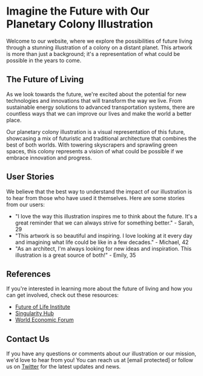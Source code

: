 <!--font:Montserrat-->

# Imagine the Future with Our Planetary Colony Illustration

Welcome to our website, where we explore the possibilities of future living through a stunning illustration of a colony on a distant planet. This artwork is more than just a background; it's a representation of what could be possible in the years to come.

## The Future of Living

As we look towards the future, we're excited about the potential for new technologies and innovations that will transform the way we live. From sustainable energy solutions to advanced transportation systems, there are countless ways that we can improve our lives and make the world a better place.

Our planetary colony illustration is a visual representation of this future, showcasing a mix of futuristic and traditional architecture that combines the best of both worlds. With towering skyscrapers and sprawling green spaces, this colony represents a vision of what could be possible if we embrace innovation and progress.

## User Stories

We believe that the best way to understand the impact of our illustration is to hear from those who have used it themselves. Here are some stories from our users:

- "I love the way this illustration inspires me to think about the future. It's a great reminder that we can always strive for something better." - Sarah, 29
- "This artwork is so beautiful and inspiring. I love looking at it every day and imagining what life could be like in a few decades." - Michael, 42
- "As an architect, I'm always looking for new ideas and inspiration. This illustration is a great source of both!" - Emily, 35

## References

If you're interested in learning more about the future of living and how you can get involved, check out these resources:

- [Future of Life Institute](#)
- [Singularity Hub](#)
- [World Economic Forum](#)

## Contact Us

If you have any questions or comments about our illustration or our mission, we'd love to hear from you! You can reach us at [email protected] or follow us on [Twitter](#) for the latest updates and news.

<!--

Write me content for website with wallpaper which alt text is:

"An illustration of a colony on a distant planet, with a mix of futuristic and traditional architecture."

The name/title of the page should not be 1:1 copy of the alt text but rather a real content of the website which is using this wallpaper.

- Use markdown format 
- Start with heading
- Heading should be short and concise
- The content should look like a real website 
- The website should not be about the wallpaper, wallpaper is just a related background
- Heading should be contain work "wallpaper" or "background"
- Include real sections like references, contact, user stories, etc. use things relevant to the page purpose.
- Feel free to use structure like headings, bullets, numbering, blockquotes, paragraphs, horizontal lines, etc.
- You can use formatting like bold or _italic_
- You can include UTF-8 emojis
- Links should be only #hash anchors (and you can refer to the document itself)
- Do not include images


---


# Discover the Future with Our Planetary Colony Wallpaper

Welcome to our website, where we explore the possibilities of future living through a stunning wallpaper featuring an illustration of a colony on a distant planet. This wallpaper is more than just a background; it's a representation of what could be possible in the years to come.

## The Future of Living

As we look towards the future, we're excited about the potential for new technologies and innovations that will transform the way we live. From sustainable energy solutions to advanced transportation systems, there are countless ways that we can improve our lives and make the world a better place.

Our planetary colony wallpaper is a visual representation of this future, showcasing a mix of futuristic and traditional architecture that combines the best of both worlds. With towering skyscrapers and sprawling green spaces, this colony represents a vision of what could be possible if we embrace innovation and progress.

## User Stories

We believe that the best way to understand the impact of our wallpaper is to hear from those who have used it themselves. Here are some stories from our users:

- "I love the way this wallpaper inspires me to think about the future. It's a great reminder that we can always strive for something better." - Sarah, 29
- "This wallpaper is so beautiful and inspiring. I love looking at it every day and imagining what life could be like in a few decades." - Michael, 42
- "As an architect, I'm always looking for new ideas and inspiration. This wallpaper is a great source of both!" - Emily, 35

## References

If you're interested in learning more about the future of living and how you can get involved, check out these resources:

- [Future of Life Institute](#)
- [Singularity Hub](#)
- [World Economic Forum](#)

## Contact Us

If you have any questions or comments about our wallpaper or our mission, we'd love to hear from you! You can reach us at [email protected] or follow us on [Twitter](#) for the latest updates and news.


---


Heading should not include word "wallpaper". The website should not be about the wallpaper itself, wallpaper is just a related background, rewrite whole content.


---


# Imagine the Future with Our Planetary Colony Illustration

Welcome to our website, where we explore the possibilities of future living through a stunning illustration of a colony on a distant planet. This artwork is more than just a background; it's a representation of what could be possible in the years to come.

## The Future of Living

As we look towards the future, we're excited about the potential for new technologies and innovations that will transform the way we live. From sustainable energy solutions to advanced transportation systems, there are countless ways that we can improve our lives and make the world a better place.

Our planetary colony illustration is a visual representation of this future, showcasing a mix of futuristic and traditional architecture that combines the best of both worlds. With towering skyscrapers and sprawling green spaces, this colony represents a vision of what could be possible if we embrace innovation and progress.

## User Stories

We believe that the best way to understand the impact of our illustration is to hear from those who have used it themselves. Here are some stories from our users:

- "I love the way this illustration inspires me to think about the future. It's a great reminder that we can always strive for something better." - Sarah, 29
- "This artwork is so beautiful and inspiring. I love looking at it every day and imagining what life could be like in a few decades." - Michael, 42
- "As an architect, I'm always looking for new ideas and inspiration. This illustration is a great source of both!" - Emily, 35

## References

If you're interested in learning more about the future of living and how you can get involved, check out these resources:

- [Future of Life Institute](#)
- [Singularity Hub](#)
- [World Economic Forum](#)

## Contact Us

If you have any questions or comments about our illustration or our mission, we'd love to hear from you! You can reach us at [email protected] or follow us on [Twitter](#) for the latest updates and news.


---


Write me a Google font which is best fitting for the website.

Pick from the list:
- Dancing Script
- Futura
- Lato
- Cabin
- Exo 2
- IBM Plex Sans
- Poppins
- Cinzel Decorative
- Cormorant Garamond
- Montserrat
- Raleway
- Creepster
- Barlow Condensed
- Roboto
- Great Vibes
- Alegreya
- Playfair Display
- Inter
- Lobster
- Cinzel
- Open Sans
- Orbitron


Write just the font name nothing else.


---


Montserrat

-->
